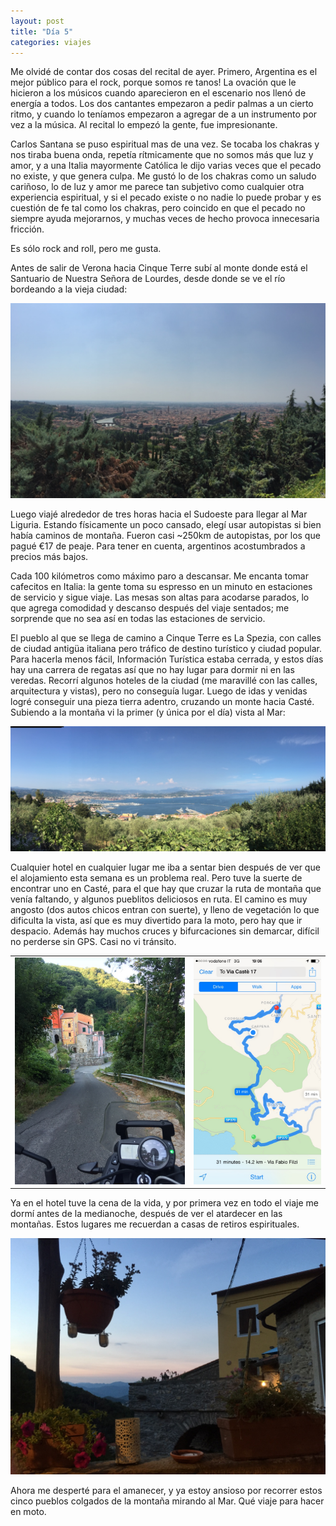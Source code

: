 ```yaml
---
layout: post
title: "Día 5"
categories: viajes
---
```


Me olvidé de contar dos cosas del recital de ayer. Primero, Argentina es el
mejor público para el rock, porque somos re tanos! La ovación que le hicieron a
los músicos cuando aparecieron en el escenario nos llenó de energía a todos. Los
dos cantantes empezaron a pedir palmas a un cierto ritmo, y cuando lo teníamos
empezaron a agregar de a un instrumento por vez a la música. Al recital lo
empezó la gente, fue impresionante.

Carlos Santana se puso espiritual mas de una vez. Se tocaba los chakras y nos
tiraba buena onda, repetía rítmicamente que no somos más que luz y amor, y a una
Italia mayormente Católica le dijo varias veces que el pecado no existe, y que
genera culpa. Me gustó lo de los chakras como un saludo cariñoso, lo de luz
y amor me parece tan subjetivo como cualquier otra experiencia espiritual, y si
el pecado existe o no nadie lo puede probar y es cuestión de fe tal como los
chakras, pero coincido en que el pecado no siempre ayuda mejorarnos, y muchas
veces de hecho provoca innecesaria fricción.

Es sólo rock and roll, pero me gusta.

Antes de salir de Verona hacia Cinque Terre subí al monte donde está el
Santuario de Nuestra Señora de Lourdes, desde donde se ve el río bordeando a la
vieja ciudad:

![Verona vista desde el Santuario Madonna Di Lourdes](/imgs/2015-07-Suiza/thumb_IMG_2102_1024.jpg)

Luego viajé alrededor de tres horas hacia el Sudoeste para llegar al Mar
Liguria. Estando físicamente un poco cansado, elegí usar autopistas si bien
había caminos de montaña. Fueron casi ~250km de autopistas, por los que pagué €17
de peaje. Para tener en cuenta, argentinos acostumbrados a precios más bajos.

Cada 100 kilómetros como máximo paro a descansar. Me encanta tomar cafecitos en
Italia: la gente toma su espresso en un minuto en estaciones de servicio y sigue
viaje. Las mesas son altas para acodarse parados, lo que agrega comodidad y
descanso después del viaje sentados; me sorprende que no sea así en todas las
estaciones de servicio.

El pueblo al que se llega de camino a Cinque Terre es La Spezia, con calles de
ciudad antigüa italiana pero tráfico de destino turístico y ciudad popular. Para
hacerla menos fácil, Información Turística estaba cerrada, y estos días hay una
carrera de regatas así que no hay lugar para dormir ni en las veredas. Recorrí
algunos hoteles de la ciudad (me maravillé con las calles, arquitectura y
vistas), pero no conseguía lugar. Luego de idas y venidas logré conseguir una
pieza tierra adentro, cruzando un monte hacia Casté. Subiendo a la montaña vi la
primer (y única por el día) vista al Mar:

![Vista a La Spezia](/imgs/2015-07-Suiza/thumb_IMG_2110_1024.jpg)

Cualquier hotel en cualquier lugar me iba a sentar bien después de ver que el
alojamiento esta semana es un problema real. Pero tuve la suerte de encontrar
uno en Casté, para el que hay que cruzar la ruta de montaña que venía faltando,
y algunos pueblitos deliciosos en ruta. El camino es muy angosto (dos autos
chicos entran con suerte), y lleno de vegetación lo que dificulta la vista, así
que es muy divertido para la moto, pero hay que ir despacio. Además hay muchos
cruces y bifurcaciones sin demarcar, difícil no perderse sin GPS. Casi no vi
tránsito.

<table>
<tr><td>
<img src="/imgs/2015-07-Suiza/thumb_IMG_2114_1024.jpg" alt="Camino a Casté">
</td><td>
<img src="/imgs/2015-07-Suiza/thumb_IMG_2112_1024.jpg" alt="Camino a Casté">
</td></tr>
</table>

Ya en el hotel tuve la cena de la vida, y por primera vez en todo el viaje me
dormí antes de la medianoche, después de ver el atardecer en las montañas. Estos
lugares me recuerdan a casas de retiros espirituales.

![En Casté](/imgs/2015-07-Suiza/thumb_IMG_2117_1024.jpg)

Ahora me desperté para el amanecer, y ya estoy ansioso por recorrer estos cinco
pueblos colgados de la montaña mirando al Mar. Qué viaje para hacer en moto.
